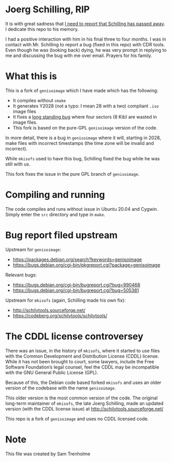 # Joerg Schilling, RIP

It is with great sadness that [I need to report that Schilling has 
passed away](https://minnie.tuhs.org/pipermail/tuhs/2021-October/024523.html).
I dedicate this repo to his memory.

I had a positive interaction with him in his final three to four
months. I was in contact with Mr. Schilling to report a bug (fixed
in this repo) with CDR tools. Even though he was (looking back) dying,
he was very prompt in replying to me and discussing the bug with me over
email. Prayers for his family.

# What this is

This is a fork of `genisoimage` which I have made which has
the following:

* It compiles without `cmake`
* It generates Y2028 (not a typo: I mean 28 with a two) 
  compliant `.iso` image files
* It fixes a [long standing bug](https://bugs.debian.org/cgi-bin/bugreport.cgi?bug=505381) 
  where four sectors (8 Kib) are wasted in image files.
* This fork is based on the pure-GPL `genisoimage` version of the code.

In more detail, there is a bug in `genisoimage` where it
will, starting in 2028, make files with incorrect timestamps (the time
zone will be invalid and incorrect).

While `mkisofs` used to have this bug, Schilling fixed the bug while 
he was still with us.

This fork fixes the issue in the pure GPL branch of `genisoimage`.

# Compiling and running

The code compiles and runs without issue in Ubuntu 20.04 and Cygwin.  
Simply enter the `src` directory and type in `make`.

# Bug report filed upstream

Upstream for `genisoimage`:

* https://packages.debian.org/search?keywords=genisoimage
* https://bugs.debian.org/cgi-bin/pkgreport.cgi?package=genisoimage

Relevant bugs:

* https://bugs.debian.org/cgi-bin/bugreport.cgi?bug=990468
* https://bugs.debian.org/cgi-bin/bugreport.cgi?bug=505381

Upstream for `mkisofs` (again, Schilling made his own fix):

* http://schilytools.sourceforge.net/
* https://codeberg.org/schilytools/schilytools/

# The CDDL license controversey

There was an issue, in the history of `mkisofs`, where it started to use
files with the Common Development and Distribution License (CDDL) license.
While it has not been brought to court, some lawyers, include the
Free Software Foundation’s legal counsel, feel the CDDL may be incompatible
with the GNU General Public License (GPL).

Because of this, the Debian code based forked `mkisofs` and uses an
older version of the codebase with the name `genisoimage`.  

This older version is the most common version of the code.  The original
long-term maintainer of `mkisofs`, the late Joerg Schilling, made an updated 
version (with the CDDL license issue) at http://schilytools.sourceforge.net/

This repo is a fork of `genisoimage` and uses no CDDL licensed code.

# Note

This file was created by Sam Trenholme
